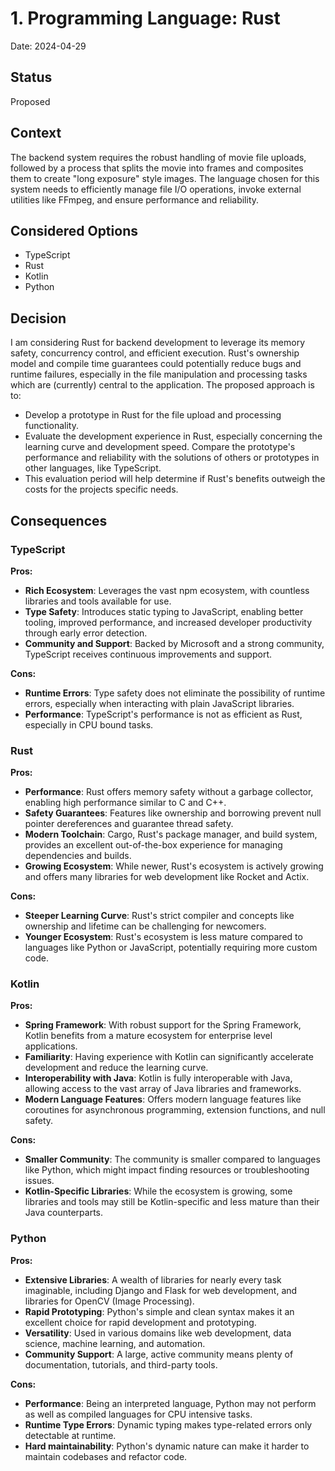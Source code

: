 # 1. Programming Language: Rust

Date: 2024-04-29

## Status

Proposed

## Context

The backend system requires the robust handling of movie file uploads, followed by a process that splits the movie into
frames
and composites them to create "long exposure" style images. The language chosen for this system needs to efficiently
manage file I/O operations, invoke external utilities like FFmpeg, and ensure performance and reliability.

## Considered Options

* TypeScript
* Rust
* Kotlin
* Python

## Decision

I am considering Rust for backend development to leverage its memory safety, concurrency control, and efficient
execution. Rust's ownership model and compile time guarantees could potentially reduce bugs and runtime failures,
especially in the file manipulation and processing tasks which are (currently) central to the application. The proposed
approach is to:

* Develop a prototype in Rust for the file upload and processing functionality.
* Evaluate the development experience in Rust, especially concerning the learning curve and development speed.
  Compare the prototype's performance and reliability with the solutions of others or prototypes in other languages,
  like TypeScript.
* This evaluation period will help determine if Rust's benefits outweigh the costs for the projects specific needs.

## Consequences

### TypeScript

**Pros:**

- **Rich Ecosystem**: Leverages the vast npm ecosystem, with countless libraries and tools available for use.
- **Type Safety**: Introduces static typing to JavaScript, enabling better tooling, improved performance, and increased
  developer productivity through early error detection.
- **Community and Support**: Backed by Microsoft and a strong community, TypeScript receives continuous improvements and
  support.

**Cons:**

- **Runtime Errors**: Type safety does not eliminate the possibility of runtime errors, especially when interacting with
  plain JavaScript libraries.
- **Performance**: TypeScript's performance is not as efficient as Rust, especially in CPU bound tasks.

### Rust

**Pros:**

- **Performance**: Rust offers memory safety without a garbage collector, enabling high performance similar to C and
  C++.
- **Safety Guarantees**: Features like ownership and borrowing prevent null pointer dereferences and guarantee thread
  safety.
- **Modern Toolchain**: Cargo, Rust's package manager, and build system, provides an excellent out-of-the-box experience
  for managing dependencies and builds.
- **Growing Ecosystem**: While newer, Rust's ecosystem is actively growing and offers many libraries for web development
  like Rocket and Actix.

**Cons:**

- **Steeper Learning Curve**: Rust's strict compiler and concepts like ownership and lifetime can be challenging for
  newcomers.
- **Younger Ecosystem**: Rust's ecosystem is less mature compared to languages like Python or JavaScript, potentially
  requiring more custom code.

### Kotlin

**Pros:**

- **Spring Framework**: With robust support for the Spring Framework, Kotlin benefits from a mature ecosystem for
  enterprise level applications.
- **Familiarity**: Having experience with Kotlin can significantly accelerate development and reduce the learning curve.
- **Interoperability with Java**: Kotlin is fully interoperable with Java, allowing access to the vast array of Java
  libraries and frameworks.
- **Modern Language Features**: Offers modern language features like coroutines for asynchronous programming, extension
  functions, and null safety.

**Cons:**

- **Smaller Community**: The community is smaller compared to languages like Python, which might impact finding
  resources or troubleshooting issues.
- **Kotlin-Specific Libraries**: While the ecosystem is growing, some libraries and tools may still be Kotlin-specific
  and less mature than their Java counterparts.

### Python

**Pros:**

- **Extensive Libraries**: A wealth of libraries for nearly every task imaginable, including Django and Flask for web
  development, and libraries for OpenCV (Image Processing).
- **Rapid Prototyping**: Python's simple and clean syntax makes it an excellent choice for rapid development and
  prototyping.
- **Versatility**: Used in various domains like web development, data science, machine learning, and automation.
- **Community Support**: A large, active community means plenty of documentation, tutorials, and third-party tools.

**Cons:**

- **Performance**: Being an interpreted language, Python may not perform as well as compiled languages for CPU intensive
  tasks.
- **Runtime Type Errors**: Dynamic typing makes type-related errors only detectable at runtime.
- **Hard maintainability**: Python's dynamic nature can make it harder to maintain codebases and refactor code.
